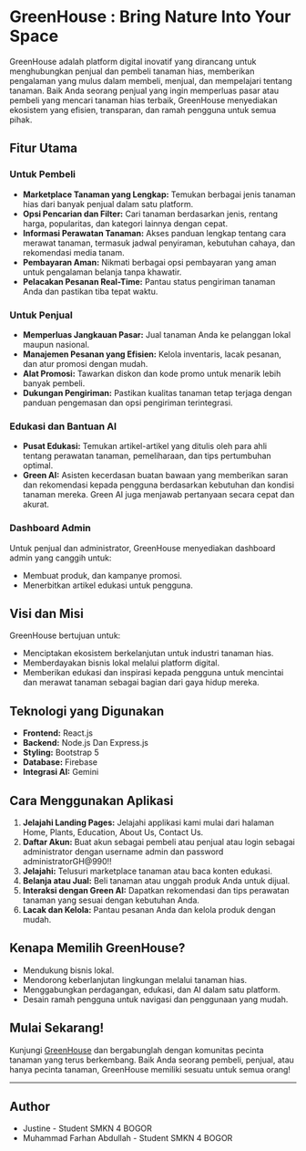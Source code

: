 
# GreenHouse : Bring Nature Into Your Space
GreenHouse adalah platform digital inovatif yang dirancang untuk menghubungkan penjual dan pembeli tanaman hias, memberikan pengalaman yang mulus dalam membeli, menjual, dan mempelajari tentang tanaman. Baik Anda seorang penjual yang ingin memperluas pasar atau pembeli yang mencari tanaman hias terbaik, GreenHouse menyediakan ekosistem yang efisien, transparan, dan ramah pengguna untuk semua pihak.

## **Fitur Utama**

### **Untuk Pembeli**
- **Marketplace Tanaman yang Lengkap:** Temukan berbagai jenis tanaman hias dari banyak penjual dalam satu platform.
- **Opsi Pencarian dan Filter:** Cari tanaman berdasarkan jenis, rentang harga, popularitas, dan kategori lainnya dengan cepat.
- **Informasi Perawatan Tanaman:** Akses panduan lengkap tentang cara merawat tanaman, termasuk jadwal penyiraman, kebutuhan cahaya, dan rekomendasi media tanam.
- **Pembayaran Aman:** Nikmati berbagai opsi pembayaran yang aman untuk pengalaman belanja tanpa khawatir.
- **Pelacakan Pesanan Real-Time:** Pantau status pengiriman tanaman Anda dan pastikan tiba tepat waktu.

### **Untuk Penjual**
- **Memperluas Jangkauan Pasar:** Jual tanaman Anda ke pelanggan lokal maupun nasional.
- **Manajemen Pesanan yang Efisien:** Kelola inventaris, lacak pesanan, dan atur promosi dengan mudah.
- **Alat Promosi:** Tawarkan diskon dan kode promo untuk menarik lebih banyak pembeli.
- **Dukungan Pengiriman:** Pastikan kualitas tanaman tetap terjaga dengan panduan pengemasan dan opsi pengiriman terintegrasi.

### **Edukasi dan Bantuan AI**
- **Pusat Edukasi:** Temukan artikel-artikel yang ditulis oleh para ahli tentang perawatan tanaman, pemeliharaan, dan tips pertumbuhan optimal.
- **Green AI:** Asisten kecerdasan buatan bawaan yang memberikan saran dan rekomendasi kepada pengguna berdasarkan kebutuhan dan kondisi tanaman mereka. Green AI juga menjawab pertanyaan secara cepat dan akurat.

### **Dashboard Admin**
Untuk penjual dan administrator, GreenHouse menyediakan dashboard admin yang canggih untuk:
- Membuat produk, dan kampanye promosi.
- Menerbitkan artikel edukasi untuk pengguna.

## **Visi dan Misi**
GreenHouse bertujuan untuk:
- Menciptakan ekosistem berkelanjutan untuk industri tanaman hias.
- Memberdayakan bisnis lokal melalui platform digital.
- Memberikan edukasi dan inspirasi kepada pengguna untuk mencintai dan merawat tanaman sebagai bagian dari gaya hidup mereka.

## **Teknologi yang Digunakan**
- **Frontend:** React.js
- **Backend:** Node.js Dan Express.js
- **Styling:** Bootstrap 5
- **Database:** Firebase
- **Integrasi AI:** Gemini

## **Cara Menggunakan Aplikasi**
1. **Jelajahi Landing Pages:** Jelajahi applikasi kami mulai dari halaman Home, Plants, Education, About Us, Contact Us.
1. **Daftar Akun:** Buat akun sebagai pembeli atau penjual atau login sebagai administrator dengan username admin dan password administratorGH@990!!
2. **Jelajahi:** Telusuri marketplace tanaman atau baca konten edukasi.
3. **Belanja atau Jual:** Beli tanaman atau unggah produk Anda untuk dijual.
4. **Interaksi dengan Green AI:** Dapatkan rekomendasi dan tips perawatan tanaman yang sesuai dengan kebutuhan Anda.
5. **Lacak dan Kelola:** Pantau pesanan Anda dan kelola produk dengan mudah.

## **Kenapa Memilih GreenHouse?**
- Mendukung bisnis lokal.
- Mendorong keberlanjutan lingkungan melalui tanaman hias.
- Menggabungkan perdagangan, edukasi, dan AI dalam satu platform.
- Desain ramah pengguna untuk navigasi dan penggunaan yang mudah.

## **Mulai Sekarang!**
Kunjungi [GreenHouse](https://greenhousez.web.app/) dan bergabunglah dengan komunitas pecinta tanaman yang terus berkembang. Baik Anda seorang pembeli, penjual, atau hanya pecinta tanaman, GreenHouse memiliki sesuatu untuk semua orang!

---
## **Author**
 - Justine - Student SMKN 4 BOGOR
 - Muhammad Farhan Abdullah - Student SMKN 4 BOGOR


